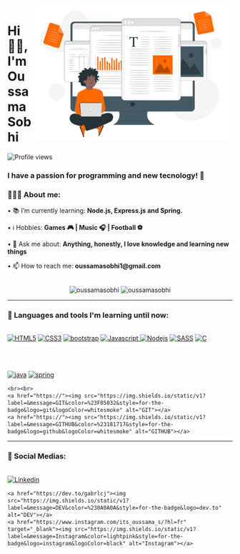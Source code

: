 <img align="right" src="https://raw.githubusercontent.com/gabrlcj/gabrlcj/2aa161dfb942e25ec84396721837dfccc98e08f2/Illustration.svg" alt="Illustration" title="Illustration Storyset" width=450/>
    
<h1 align="left">Hi 👋🏽, I'm Oussama Sobhi</h1>

![Profile views](https://gpvc.arturio.dev/oussamasobhi)

<h3 align="left">I have a passion for programming and new tecnology! 🚀</h3>

<div align="left">
    <h3>👨🏽‍💻 About me:</h3>
        <p>• 📚 I’m currently learning: <b> Node.js, Express.js and Spring.</b></p>
        <p>• ℹ️ Hobbies: <b>Games 🎮 | Music 🎧 | Football ⚽</b></p>
        <p>• 💬 Ask me about: <b>Anything, honestly, I love knowledge and learning new things</b></p>
        <p>• 📫 How to reach me: <b>oussamasobhi1@gmail.com</b></p>
</div><br>

<div align="center">
    <img height="155em" src="https://github-readme-stats.vercel.app/api?username=oussamasobhi&show_icons=true&theme=slateorange&title_color=f34213&text_color=0c0c0c&icon_color=0c0c0c&locale=en&hide_border=true&bg_color=bbb8b2" alt="oussamasobhi" />
    <img height="155em" src="https://github-readme-stats.vercel.app/api/top-langs?username=oussamasobhi&show_icons=true&theme=slateorange&title_color=f34213&text_color=0c0c0c&icon_color=0c0c0c&layout=compact&hide_border=true&bg_color=bbb8b2" alt="oussamasobhi" />
</div>
    
---

<div>
  <h3>🧰 Languages and tools I'm learning until now:</h3><br>
    <a href="https://"><img src="https://img.shields.io/static/v1?label=&message=HTML5&color=%23E34F26&style=for-the-badge&logo=html5&logoColor=whitesmoke" alt="HTML5"></a>
    <a href="https://"><img src="https://img.shields.io/static/v1?label=&message=CSS3&color=%231572B6&style=for-the-badge&logo=css3&logoColor=whitesmoke" alt="CSS3"></a>
     <a href="https://"><img src="https://img.shields.io/static/v1?label=&message=bootstrap&color=%23552d84&style=for-the-badge&logo=bootstrap&logoColor=whitesmoke" alt="bootstrap"></a>
     <a href="https://"><img src="https://img.shields.io/static/v1?label=&message=Javascript&color=%23F7DF1E&style=for-the-badge&logo=javascript&logoColor=grey" alt="Javascript"> </a>
    <a href="https://"><img src="https://img.shields.io/static/v1?label=&message=Node.js&color=%233178C6&style=for-the-badge&logo=node.js&logoColor=03256C" alt="Nodejs"></a>
    <a href="https://"><img src="https://img.shields.io/static/v1?label=&message=Express.js&color=%23CC6699&style=for-the-badge&logo=express.js&logoColor=whitesmoke" alt="SASS"></a>
    <a href="https://"><img src="https://img.shields.io/static/v1?label=&message=C&color=%233178C6&style=for-the-badge&logo=c&logoColor=03256C" alt="C"></a>
    
<br><br>    
    <a href="https://"><img src="https://img.shields.io/static/v1?label=&message=JAVA&color=%233178C6&style=for-the-badge&logo=java&logoColor=03256C" alt="java"></a>
    <a href="https://"><img src="https://img.shields.io/static/v1?label=&message=spring&color=%2361DAFB&style=for-the-badge&logo=spring&logoColor=grey" alt="spring"></a>
 
    <br><br>
    <a href="https://"><img src="https://img.shields.io/static/v1?label=&message=GIT&color=%23F05032&style=for-the-badge&logo=git&logoColor=whitesmoke" alt="GIT"></a>
    <a href="https://"><img src="https://img.shields.io/static/v1?label=&message=GITHUB&color=%23181717&style=for-the-badge&logo=github&logoColor=whitesmoke" alt="GITHUB"></a>
   
</div>

___

<div>
  <h3>📱 Social Medias:</h3><br>
    <a href="https://www.linkedin.com/in/oussama-sobhi-3b5b2119a/" target="_blank"><img src="https://img.shields.io/static/v1?label=&message=Linkedin&color=0A66C2&style=for-the-badge&logo=linkedin&logoColor=whitesmoke" alt="Linkedin"></a>
   
    <a href="https://dev.to/gabrlcj"><img src="https://img.shields.io/static/v1?label=&message=DEV&color=%230A0A0A&style=for-the-badge&logo=dev.to" alt="DEV"></a>
    <a href="https://www.instagram.com/its_oussama_s/?hl=fr" target="_blank"><img src="https://img.shields.io/static/v1?label=&message=Instagram&color=lightpink&style=for-the-badge&logo=instagram&logoColor=black" alt="Instagram"></a>
</div>


